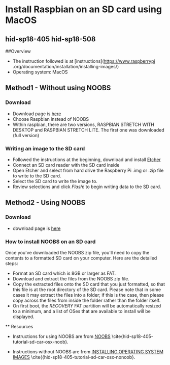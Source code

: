 # Install Raspbian on an SD card using MacOS
## hid-sp18-405 hid-sp18-508

##Overview
* The instruction followed is at [instructions](https://www.raspberrypi
.org/documentation/installation/installing-images/)
* Operating system: MacOS

## Method1 - Without using NOOBS

### Download 

* Download page is [here](https://www.raspberrypi.org/downloads/)
* Choose Raspbian instead of NOOBS
* Within raspbian, there are two versions, RASPBIAN STRETCH WITH DESKTOP and RASPBIAN STRETCH 
LITE. The first one was downloaded (full version)

### Writing an image to the SD card 
* Followed the instructions at the beginning, download and install [Etcher](https://etcher.io/)
* Connect an SD card reader with the SD card inside 
* Open Etcher and select from hard drive the Raspberry Pi .img or  .zip file to write to the SD 
card.
* Select the SD card to write the image to.
* Review selections and click *Flash!* to begin writing data to the SD card.


## Method2 - Using NOOBS

### Download

* download page is [here](https://www.raspberrypi.org/downloads/noobs/)

### How to install NOOBS on an SD card

Once you've downloaded the NOOBS zip file, you'll need to copy the contents to a formatted SD 
card on your computer. Here are the detailed steps: 
* Format an SD card which is 8GB or larger as FAT. 
* Download and extract the files from the NOOBS zip file.
* Copy the extracted files onto the SD card that you just formatted, so that this file is at 
the root directory of the SD card. Please note that in some cases it may extract the files into 
a folder; if this is the case, then please copy across the files from inside the folder rather 
than the folder itself.
* On first boot, the *RECOVERY* FAT partition will be automatically resized to a minimum, and a 
list of OSes that are available to install will be displayed.

** Resources
* Instructions for using NOOBS are from [NOOBS](https://www.raspberrypi.org/documentation/installation/noobs.md) \cite{hid-sp18-405-tutorial-sd-car-osx-noob}.

* Instructions without NOOBS are from [INSTALLING OPERATING SYSTEM IMAGES](https://www.raspberrypi.org/documentation/installation/installing-images/) \cite{{hid-sp18-405-tutorial-sd-car-osx-nonoob}.

